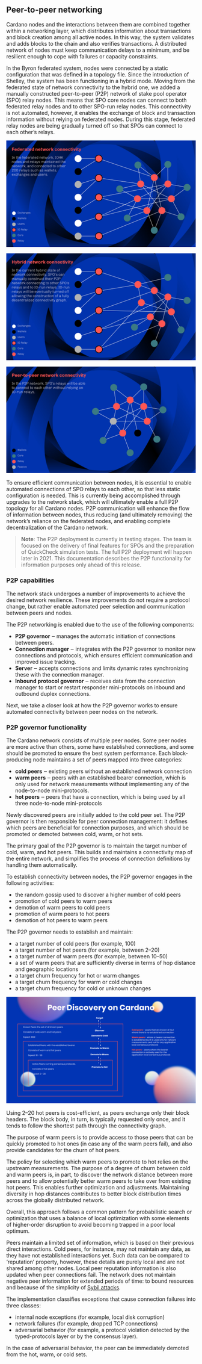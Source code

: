 ## Peer-to-peer networking

Cardano nodes and the interactions between them are combined together within a networking layer, which distributes information about transactions and block creation among all active nodes. In this way, the system validates and adds blocks to the chain and also verifies transactions. A distributed network of nodes must keep communication delays to a minimum, and be resilient enough to cope with failures or capacity constraints.

In the Byron federated system, nodes were connected by a static configuration that was defined in a topology file. Since the introduction of Shelley, the system has been functioning in a hybrid mode. Moving from the federated state of network connectivity to the hybrid one, we added a manually constructed peer-to-peer (P2P) network of stake pool operator (SPO) relay nodes. This means that SPO core nodes can connect to both federated relay nodes and to other SPO-run relay nodes. This connectivity is not automated, however, it enables the exchange of block and transaction information without relying on federated nodes. During this stage, federated relay nodes are being gradually turned off so that SPOs can connect to each other’s relays. 

![federated network](federated-p2p.jpg)

![hybrid network](hybrid-p2p.jpg)

![decentralized network](decentralized-p2p.jpg)

To ensure efficient communication between nodes, it is essential to enable automated connections of SPO relays to each other, so that less static configuration is needed. This is currently being accomplished through upgrades to the network stack, which will ultimately enable a full P2P topology for all Cardano nodes. P2P communication will enhance the flow of information between nodes, thus reducing (and ultimately removing) the network’s reliance on the federated nodes, and enabling complete decentralization of the Cardano network.

> **Note**: The P2P deployment is currently in testing stages. The team is focused on the delivery of final features for SPOs and the preparation of QuickCheck simulation tests. The full P2P deployment will happen later in 2021. This documentation describes the P2P functionality for information purposes only ahead of this release.

### P2P capabilities

The network stack undergoes a number of improvements to achieve the desired network resilience. These improvements do not require a protocol change, but rather enable automated peer selection and communication between peers and nodes.

The P2P networking is enabled due to the use of the following components:

+ **P2P governor** ‒ manages the automatic initiation of connections between peers. 
+ **Connection manager** ‒  integrates with the P2P governor to monitor new connections and protocols, which ensures efficient communication and improved issue tracking.
+ **Server** ‒ accepts connections and limits dynamic rates synchronizing these with the connection manager. 
+ **Inbound protocol governor** ‒ receives data from the connection manager to start or restart responder mini-protocols on inbound and outbound duplex connections.

Next, we take a closer look at how the P2P governor works to ensure automated connectivity between peer nodes on the network. 

### P2P governor functionality

The Cardano network consists of multiple peer nodes. Some peer nodes are more active than others, some have established connections, and some should be promoted to ensure the best system performance. Each block-producing node maintains a set of peers mapped into three categories:

+ **cold peers** ‒ existing peers without an established network connection
+ **warm peers** ‒ peers with an established bearer connection, which is only used for network measurements without implementing any of the node-to-node mini-protocols. 
+ **hot peers** ‒ peers that have a connection, which is being used by all three node-to-node mini-protocols

Newly discovered peers are initially added to the cold peer set. The P2P governor is then responsible for peer connection management: it defines which peers are beneficial for connection purposes, and which should be promoted or demoted between cold, warm, or hot sets. 

The primary goal of the P2P governor is to maintain the target number of cold, warm, and hot peers. This builds and maintains a connectivity map of the entire network, and simplifies the process of connection definitions by handling them automatically. 

To establish connectivity between nodes, the P2P governor engages in the following activities:

+ the random gossip used to discover a higher number of cold peers
+ promotion of cold peers to warm peers
+ demotion of warm peers to cold peers
+ promotion of warm peers to hot peers
+ demotion of hot peers to warm peers

The P2P governor needs to establish and maintain:

+ a target number of cold peers (for example, 100)
+ a target number of hot peers (for example, between 2–20)
+ a target number of warm peers (for example, between 10–50)
+ a set of warm peers that are sufficiently diverse in terms of hop distance and geographic locations
+ a target churn frequency for hot or warm changes
+ a target churn frequency for warm or cold changes
+ a target churn frequency for cold or unknown changes

![peer discovery](peer-discovery.jpg)

Using 2–20 hot peers is cost-efficient, as peers exchange only their block headers. The block body, in turn, is typically requested only once, and it tends to follow the shortest path through the connectivity graph. 

The purpose of warm peers is to provide access to those peers that can be quickly promoted to hot ones (in case any of the warm peers fail), and also provide candidates for the churn of hot peers. 

The policy for selecting which warm peers to promote to hot relies on the upstream measurements. The purpose of a degree of churn between cold and warm peers is, in part, to discover the network distance between more peers and to allow potentially better warm peers to take over from existing hot peers. This enables further optimization and adjustments. Maintaining diversity in hop distances contributes to better block distribution times across the globally distributed network. 

Overall, this approach follows a common pattern for probabilistic search or optimization that uses a balance of local optimization with some elements of higher-order disruption to avoid becoming trapped in a poor local optimum.

Peers maintain a limited set of information, which is based on their previous direct interactions. Cold peers, for instance, may not maintain any data, as they have not established interactions yet. Such data can be compared to ‘reputation’ property, however, these details are purely local and are not shared among other nodes.  Local peer reputation information is also updated when peer connections fail. The network does not maintain negative peer information for extended periods of time: to bound resources and because of the simplicity of [Sybil attacks](https://iohk.io/en/blog/posts/2018/10/29/preventing-sybil-attacks/).

The implementation classifies exceptions that cause connection failures into three classes:

+ internal node exceptions (for example, local disk corruption)
+ network failures (for example, dropped TCP connections) 
+ adversarial behavior (for example, a protocol violation detected by the typed-protocols layer or by the consensus layer).

In the case of adversarial behavior, the peer can be immediately demoted from the hot, warm, or cold sets. 
